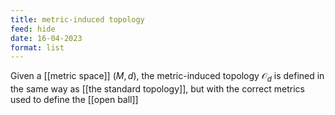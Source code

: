```yaml
---
title: metric-induced topology
feed: hide
date: 16-04-2023
format: list
---
```



Given a [[metric space]] $(M, d)$, the metric-induced topology $\mathcal O_d$ is defined in the same way as [[the standard topology]], but with the correct metrics used to define the [[open ball]]